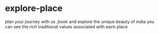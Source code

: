 # explore-place
plan your journey with us ,book and explore the unique beauty of india 
you can see the rich traditional values associated with each place 
